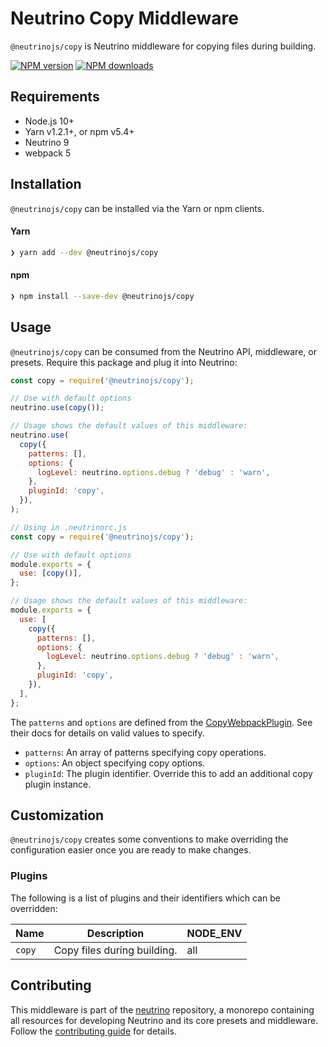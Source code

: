 # Neutrino Copy Middleware

`@neutrinojs/copy` is Neutrino middleware for copying files during building.

[![NPM version][npm-image]][npm-url] [![NPM downloads][npm-downloads]][npm-url]

## Requirements

- Node.js 10+
- Yarn v1.2.1+, or npm v5.4+
- Neutrino 9
- webpack 5

## Installation

`@neutrinojs/copy` can be installed via the Yarn or npm clients.

#### Yarn

```bash
❯ yarn add --dev @neutrinojs/copy
```

#### npm

```bash
❯ npm install --save-dev @neutrinojs/copy
```

## Usage

`@neutrinojs/copy` can be consumed from the Neutrino API, middleware, or
presets. Require this package and plug it into Neutrino:

```js
const copy = require('@neutrinojs/copy');

// Use with default options
neutrino.use(copy());

// Usage shows the default values of this middleware:
neutrino.use(
  copy({
    patterns: [],
    options: {
      logLevel: neutrino.options.debug ? 'debug' : 'warn',
    },
    pluginId: 'copy',
  }),
);
```

```js
// Using in .neutrinorc.js
const copy = require('@neutrinojs/copy');

// Use with default options
module.exports = {
  use: [copy()],
};

// Usage shows the default values of this middleware:
module.exports = {
  use: [
    copy({
      patterns: [],
      options: {
        logLevel: neutrino.options.debug ? 'debug' : 'warn',
      },
      pluginId: 'copy',
    }),
  ],
};
```

The `patterns` and `options` are defined from the
[CopyWebpackPlugin](https://github.com/kevlened/copy-webpack-plugin). See their
docs for details on valid values to specify.

- `patterns`: An array of patterns specifying copy operations.
- `options`: An object specifying copy options.
- `pluginId`: The plugin identifier. Override this to add an additional copy
  plugin instance.

## Customization

`@neutrinojs/copy` creates some conventions to make overriding the configuration
easier once you are ready to make changes.

### Plugins

The following is a list of plugins and their identifiers which can be
overridden:

| Name   | Description                 | NODE_ENV |
| ------ | --------------------------- | -------- |
| `copy` | Copy files during building. | all      |

## Contributing

This middleware is part of the
[neutrino](https://github.com/neutrinojs/neutrino) repository, a monorepo
containing all resources for developing Neutrino and its core presets and
middleware. Follow the
[contributing guide](https://neutrinojs.org/contributing/) for details.

[npm-image]: https://img.shields.io/npm/v/@neutrinojs/copy.svg
[npm-downloads]: https://img.shields.io/npm/dt/@neutrinojs/copy.svg
[npm-url]: https://www.npmjs.com/package/@neutrinojs/copy
